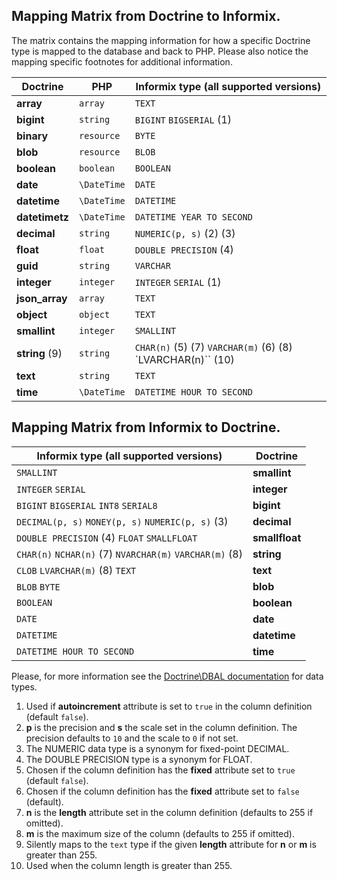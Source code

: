 
Mapping Matrix from Doctrine to Informix.
-----------------------------------------

The matrix contains the mapping information for how a specific Doctrine
type is mapped to the database and back to PHP.
Please also notice the mapping specific footnotes for additional information.

| Doctrine          | PHP           | Informix type (all supported versions)                         |
|-------------------|---------------|----------------------------------------------------------------|
| **array**         | ``array``     | ``TEXT``                                                       |
| **bigint**        | ``string``    | ``BIGINT`` ``BIGSERIAL`` (1)                                   |
| **binary**        | ``resource``  | ``BYTE``                                                       |
| **blob**          | ``resource``  | ``BLOB``                                                       |
| **boolean**       | ``boolean``   | ``BOOLEAN``                                                    |
| **date**          | ``\DateTime`` | ``DATE``                                                       |
| **datetime**      | ``\DateTime`` | ``DATETIME``                                                   |
| **datetimetz**    | ``\DateTime`` | ``DATETIME YEAR TO SECOND``                                    |
| **decimal**       | ``string``    | ``NUMERIC(p, s)`` (2) (3)                                      |
| **float**         | ``float``     | ``DOUBLE PRECISION`` (4)                                       |
| **guid**          | ``string``    | ``VARCHAR``                                                    |
| **integer**       | ``integer``   | ``INTEGER`` ``SERIAL`` (1)                                     |
| **json_array**    | ``array``     | ``TEXT``                                                       |
| **object**        | ``object``    | ``TEXT``                                                       |
| **smallint**      | ``integer``   | ``SMALLINT``                                                   |
| **string** (9)    | ``string``    | ``CHAR(n)`` (5) (7) ``VARCHAR(m)`` (6) (8) `LVARCHAR(n)`` (10) |
| **text**          | ``string``    | ``TEXT``                                                       |
| **time**          | ``\DateTime`` | ``DATETIME HOUR TO SECOND``                                    |


Mapping Matrix from Informix to Doctrine.
-----------------------------------------


| Informix type (all supported versions)                              | Doctrine           |
|---------------------------------------------------------------------|--------------------|
| ``SMALLINT``                                                        | **smallint**       |
| ``INTEGER`` ``SERIAL``                                              | **integer**        |
| ``BIGINT`` ``BIGSERIAL`` ``INT8`` ``SERIAL8``                       | **bigint**         |
| ``DECIMAL(p, s)`` ``MONEY(p, s)`` ``NUMERIC(p, s)`` (3)             | **decimal**        |
| ``DOUBLE PRECISION`` (4) ``FLOAT`` ``SMALLFLOAT``                   | **smallfloat**     |
| ``CHAR(n)`` ``NCHAR(n)`` (7) ``NVARCHAR(m)`` ``VARCHAR(m)`` (8)     | **string**         |
| ``CLOB`` ``LVARCHAR(m)`` (8) ``TEXT``                               | **text**           |
| ``BLOB`` ``BYTE``                                                   | **blob**           |
| ``BOOLEAN``                                                         | **boolean**        |
| ``DATE``                                                            | **date**           |
| ``DATETIME``                                                        | **datetime**       |
| ``DATETIME HOUR TO SECOND``                                         | **time**           |


Please, for more information see the
[Doctrine\DBAL documentation](http://docs.doctrine-project.org/projects/doctrine-dbal/en/latest/reference/types.html)
for data types.


1. Used if **autoincrement** attribute is set to ``true`` in the column definition (default ``false``).
2. **p** is the precision and **s** the scale set in the column definition.
   The precision defaults to ``10`` and the scale to ``0`` if not set.
3. The NUMERIC data type is a synonym for fixed-point DECIMAL.
4. The DOUBLE PRECISION type is a synonym for FLOAT.
5. Chosen if the column definition has the **fixed** attribute set to ``true`` (default ``false``).
6. Chosen if the column definition has the **fixed** attribute set to ``false`` (default).
7. **n** is the **length** attribute set in the column definition (defaults to 255 if omitted).
8. **m** is the maximum size of the column (defaults to 255 if omitted).
9. Silently maps to the ``text`` type if the given **length** attribute for **n** or **m**
   is greater than 255.
10. Used when the column length is greater than 255.

